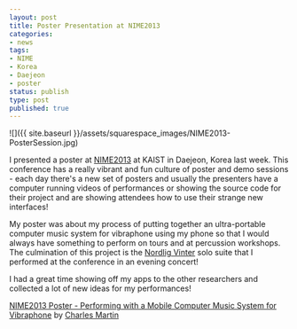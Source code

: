 ```yaml
---
layout: post
title: Poster Presentation at NIME2013
categories:
- news
tags:
- NIME
- Korea
- Daejeon
- poster
status: publish
type: post
published: true
---
```


![]({{ site.baseurl }}/assets/squarespace_images/NIME2013-PosterSession.jpg)

I presented a poster at [NIME2013](http://nime2013.kaist.ac.kr) at KAIST in Daejeon, Korea last week. This conference has a really vibrant and fun culture of poster and demo sessions - each day there's a new set of posters and usually the presenters have a computer running videos of performances or showing the source code for their project and are showing attendees how to use their strange new interfaces!

My poster was about my process of putting together an ultra-portable computer music system for vibraphone using my phone so that I would always have something to perform on tours and at percussion workshops. The culmination of this project is the [Nordlig Vinter](/nordligvinter) solo suite that I performed at the conference in an evening concert!

I had a great time showing off my apps to the other researchers and collected a lot of new ideas for my performances! 
   
[NIME2013 Poster - Performing with a Mobile Computer Music System for Vibraphone](http://www.scribd.com/doc/145429328/NIME2013-Poster-Performing-with-a-Mobile-Computer-Music-System-for-Vibraphone) by 
[Charles Martin](http://www.scribd.com/readingcharles)
